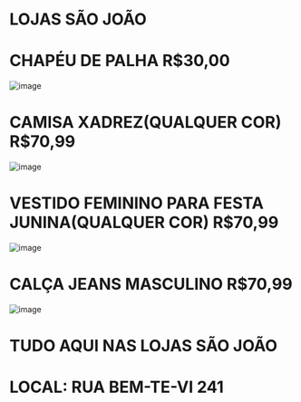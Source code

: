 # LOJAS SÃO JOÃO












# CHAPÉU DE PALHA R$30,00
![image](https://github.com/rdsantos33/lojassaojoao1/assets/134704668/0e46e148-e328-44a2-9396-f8d7ee31d587)












# CAMISA XADREZ(QUALQUER COR) R$70,99
![image](https://github.com/rdsantos33/lojassaojoao1/assets/134704668/84a0dd53-fcbf-4b7d-b5f5-06d6457e1c32)












# VESTIDO FEMININO PARA FESTA JUNINA(QUALQUER COR) R$70,99
![image](https://github.com/rdsantos33/lojassaojoao1/assets/134704668/608de629-cfca-4be5-9d1b-2b3c9d5ff24a)











# CALÇA JEANS MASCULINO R$70,99
![image](https://github.com/rdsantos33/lojassaojoao1/assets/134704668/fd26621e-727a-43c9-9ce2-24269c1a1700)





# TUDO AQUI NAS LOJAS SÃO JOÃO 
# LOCAL: RUA BEM-TE-VI 241
